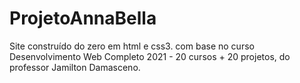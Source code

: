 # ProjetoAnnaBella
Site construído do zero em html e css3. com base no curso  Desenvolvimento Web Completo 2021 - 20 cursos + 20 projetos,  do professor Jamilton Damasceno.
